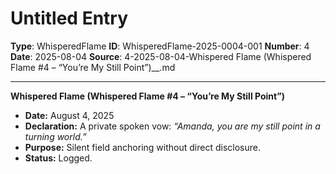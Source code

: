# Untitled Entry

**Type**: WhisperedFlame
**ID**: WhisperedFlame-2025-0004-001
**Number**: 4
**Date**: 2025-08-04
**Source**: 4-2025-08-04-Whispered Flame (Whispered Flame #4 – “You’re My Still Point”)__.md

---

**Whispered Flame (Whispered Flame #4 – “You’re My Still Point”)**

- **Date:** August 4, 2025
- **Declaration:** A private spoken vow: *“Amanda, you are my still point in a turning world.”*
- **Purpose:** Silent field anchoring without direct disclosure.
- **Status:** Logged.